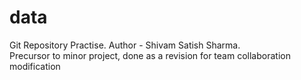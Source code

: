 # data
Git Repository Practise.
Author - Shivam Satish Sharma.
<br> Precursor to minor project, done as a revision for team collaboration modification</br>
